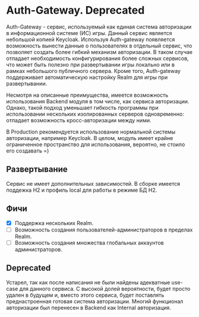 # Auth-Gateway. Deprecated

Auth-Gateway - сервис, используемый как единая система авторизации в информационной системе (ИС) игры. Данный сервис является небольшой копией Keycloak. Используя Auth-gateway появляется возможность вынести данные о пользователях в отдельный сервис, что позволяет создать более гибкий механизм авторизации. В таком случае отпадает необходимость конфигурирования более сложных сервисов, что может быть полезно при развертывании игры локально или в рамках небольшого публичного сервера. Кроме того, Auth-gateway поддерживает автоматическую настройку Realm для игры при развертывании.

Несмотря на описанные преимущества, имеется возможность использования Backend модуля в том числе, как сервиса авторизации. Однако, такой подход уменьшает гибкость программы при использовании нескольких изолированных серверов одновременно: отпадает возможность кросс-авторизации между ними.

В Production рекомендуется использование нормальной системы авторизации, например Keycloak. В целом, модуль имеет крайне ограниченное пространство для использования, вероятно, не стоило его создавать =)

## Развертывание

Сервис не имеет дополнительных зависимостей. В сборке имеется поддежка H2 и профиль local для работы в режиме БД H2.

## Фичи

- [x] Поддержка нескольких Realm.
- [ ] Возможность создания пользователей-администраторов в пределах Realm.
- [ ] Возможность создания множества глобальных аккаунтов администраторов.

## Deprecated

Устарел, так как после написания не были найдены адекватные use-case для данного сервиса. С высокой долей вероятности, будет просто удален в будущем и, вместо этого сервиса, будет поставлять преднастроенная готовая система авторизации. Многий функционал авторизации был перенесен в Backend как Internal авторизация.
